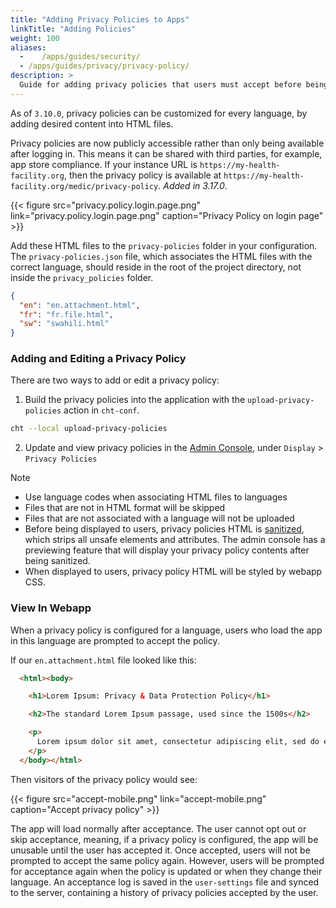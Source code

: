 ```yaml
---
title: "Adding Privacy Policies to Apps"
linkTitle: "Adding Policies"
weight: 100
aliases:
  -    /apps/guides/security/
  - /apps/guides/privacy/privacy-policy/
description: >
  Guide for adding privacy policies that users must accept before being allowed to use the app
---
```


As of `3.10.0`, privacy policies can be customized for every language, by adding desired content into HTML files.

Privacy policies are now publicly accessible rather than only being available after logging in. This means it can be shared with third parties, for example, app store compliance. If your instance URL is `https://my-health-facility.org`, then the privacy policy is available at `https://my-health-facility.org/medic/privacy-policy`. _Added in 3.17.0_.

{{< figure src="privacy.policy.login.page.png" link="privacy.policy.login.page.png" caption="Privacy Policy on login page" >}}

Add these HTML files to the `privacy-policies` folder in your configuration. The `privacy-policies.json` file, which associates the HTML files with the correct language, should reside in the root of the project directory, not inside the `privacy_policies` folder.

```json
{
  "en": "en.attachment.html",
  "fr": "fr.file.html",
  "sw": "swahili.html"
}
```

### Adding and Editing a Privacy Policy

There are two ways to add or edit a privacy policy:

1. Build the privacy policies into the application with the `upload-privacy-policies` action in `cht-conf`.
```bash
cht --local upload-privacy-policies
```

2. Update and view privacy policies in the [Admin Console](/building/admin), under `Display` > `Privacy Policies`

> [!NOTE]
> - Use language codes when associating HTML files to languages
> - Files that are not in HTML format will be skipped
> - Files that are not associated with a language will not be uploaded
> - Before being displayed to users, privacy policies HTML is [sanitized](https://docs.angularjs.org/api/ngSanitize/service/$sanitize), which strips all unsafe elements and attributes. The admin console has a previewing feature that will display your privacy policy contents after being sanitized.
> - When displayed to users, privacy policy HTML will be styled by webapp CSS.


### View In Webapp

When a privacy policy is configured for a language, users who load the app in this language are prompted to accept the policy.

If our `en.attachment.html` file looked like this:

```html
  <html><body>

    <h1>Lorem Ipsum: Privacy & Data Protection Policy</h1>

    <h2>The standard Lorem Ipsum passage, used since the 1500s</h2>

    <p>
      Lorem ipsum dolor sit amet, consectetur adipiscing elit, sed do eiusmod tempor incididunt ut labore et dolore magna aliqua. Ut enim ad minim veniam, quis nostrud exercitation ullamco laboris nisi ut aliquip ex ea commodo consequat. Duis aute irure dolor in reprehenderit in voluptate velit esse cillum dolore eu fugiat nulla pariatur. Excepteur sint occaecat cupidatat non proident, sunt in culpa qui officia deserunt mollit anim id est laborum
    </p>
  </body></html>
```

Then visitors of the privacy policy would see:

{{< figure src="accept-mobile.png" link="accept-mobile.png" caption="Accept privacy policy" >}}

The app will load normally after acceptance. The user cannot opt out or skip acceptance, meaning, if a privacy policy is configured, the app will be unusable until the user has accepted it. Once accepted, users will not be prompted to accept the same policy again. However, users will be prompted for acceptance again when the policy is updated or when they change their language. An acceptance log is saved in the `user-settings` file and synced to the server, containing a history of privacy policies accepted by the user.


